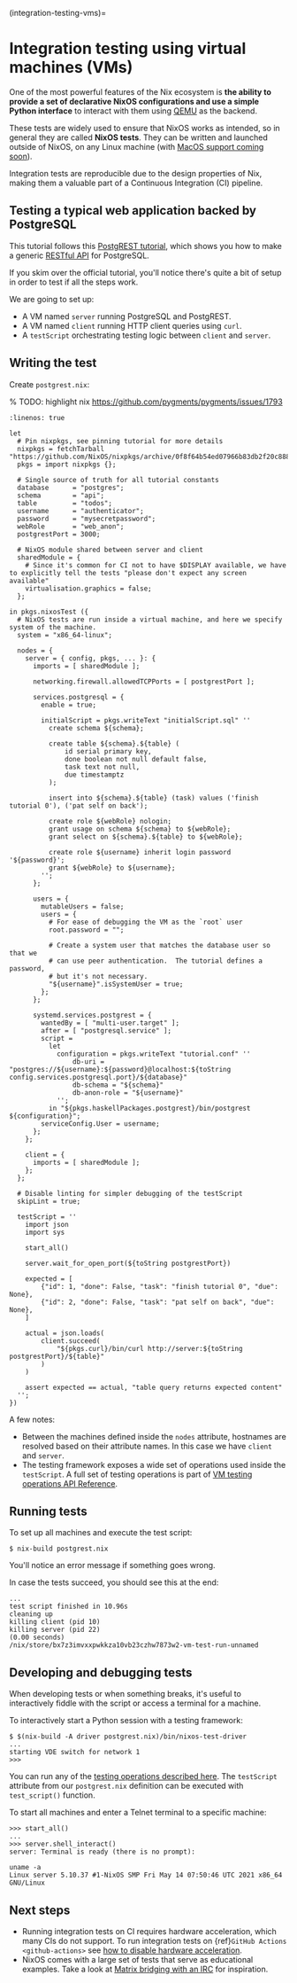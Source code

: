 (integration-testing-vms)=

# Integration testing using virtual machines (VMs)

One of the most powerful features of the Nix ecosystem is **the ability to provide a set of declarative NixOS configurations and use a simple Python interface** to interact with them using [QEMU](https://www.qemu.org/) as the backend.

These tests are widely used to ensure that NixOS works as intended, so in general they are called **NixOS tests**. They can be written and launched outside of NixOS, on any Linux machine (with [MacOS support coming soon](https://github.com/NixOS/nixpkgs/issues/108984)).

Integration tests are reproducible due to the design properties of Nix, making them a valuable part of a Continuous Integration (CI) pipeline.

## Testing a typical web application backed by PostgreSQL

This tutorial follows this [PostgREST tutorial](https://postgrest.org/en/stable/tutorials/tut0.html), which shows you how to make a generic [RESTful API](https://restfulapi.net/) for PostgreSQL.

If you skim over the official tutorial, you'll notice there's quite a bit of setup in order to test if all the steps work.

We are going to set up:

- A VM named `server` running PostgreSQL and PostgREST.
- A VM named `client` running HTTP client queries using `curl`.
- A `testScript` orchestrating testing logic between `client` and `server`.

## Writing the test

Create `postgrest.nix`:

% TODO: highlight nix https://github.com/pygments/pygments/issues/1793

```{code-block}
:linenos: true

let
  # Pin nixpkgs, see pinning tutorial for more details
  nixpkgs = fetchTarball "https://github.com/NixOS/nixpkgs/archive/0f8f64b54ed07966b83db2f20c888d5e035012ef.tar.gz";
  pkgs = import nixpkgs {};

  # Single source of truth for all tutorial constants
  database      = "postgres";
  schema        = "api";
  table         = "todos";
  username      = "authenticator";
  password      = "mysecretpassword";
  webRole       = "web_anon";
  postgrestPort = 3000;

  # NixOS module shared between server and client
  sharedModule = {
    # Since it's common for CI not to have $DISPLAY available, we have to explicitly tell the tests "please don't expect any screen available"
    virtualisation.graphics = false;
  };

in pkgs.nixosTest ({
  # NixOS tests are run inside a virtual machine, and here we specify system of the machine.
  system = "x86_64-linux";

  nodes = {
    server = { config, pkgs, ... }: {
      imports = [ sharedModule ];

      networking.firewall.allowedTCPPorts = [ postgrestPort ];

      services.postgresql = {
        enable = true;

        initialScript = pkgs.writeText "initialScript.sql" ''
          create schema ${schema};

          create table ${schema}.${table} (
              id serial primary key,
              done boolean not null default false,
              task text not null,
              due timestamptz
          );

          insert into ${schema}.${table} (task) values ('finish tutorial 0'), ('pat self on back');

          create role ${webRole} nologin;
          grant usage on schema ${schema} to ${webRole};
          grant select on ${schema}.${table} to ${webRole};

          create role ${username} inherit login password '${password}';
          grant ${webRole} to ${username};
        '';
      };

      users = {
        mutableUsers = false;
        users = {
          # For ease of debugging the VM as the `root` user
          root.password = "";

          # Create a system user that matches the database user so that we
          # can use peer authentication.  The tutorial defines a password,
          # but it's not necessary.
          "${username}".isSystemUser = true;
        };
      };

      systemd.services.postgrest = {
        wantedBy = [ "multi-user.target" ];
        after = [ "postgresql.service" ];
        script =
          let
            configuration = pkgs.writeText "tutorial.conf" ''
                db-uri = "postgres://${username}:${password}@localhost:${toString config.services.postgresql.port}/${database}"
                db-schema = "${schema}"
                db-anon-role = "${username}"
            '';
          in "${pkgs.haskellPackages.postgrest}/bin/postgrest ${configuration}";
        serviceConfig.User = username;
      };
    };

    client = {
      imports = [ sharedModule ];
    };
  };

  # Disable linting for simpler debugging of the testScript
  skipLint = true;

  testScript = ''
    import json
    import sys

    start_all()

    server.wait_for_open_port(${toString postgrestPort})

    expected = [
        {"id": 1, "done": False, "task": "finish tutorial 0", "due": None},
        {"id": 2, "done": False, "task": "pat self on back", "due": None},
    ]

    actual = json.loads(
        client.succeed(
            "${pkgs.curl}/bin/curl http://server:${toString postgrestPort}/${table}"
        )
    )

    assert expected == actual, "table query returns expected content"
  '';
})
```

A few notes:

- Between the machines defined inside the `nodes` attribute, hostnames are resolved based on their attribute names. In this case we have `client` and `server`.
- The testing framework exposes a wide set of operations used inside the `testScript`. A full set of testing operations is part of [VM testing operations API Reference](https://nixos.org/manual/nixos/stable/index.html#sec-nixos-tests).

## Running tests

To set up all machines and execute the test script:

```shell-session
$ nix-build postgrest.nix
```

You'll notice an error message if something goes wrong.

In case the tests succeed, you should see this at the end:

```shell-session
...
test script finished in 10.96s
cleaning up
killing client (pid 10)
killing server (pid 22)
(0.00 seconds)
/nix/store/bx7z3imvxxpwkkza10vb23czhw7873w2-vm-test-run-unnamed
```

## Developing and debugging tests

When developing tests or when something breaks, it's useful to interactively fiddle with the script or access a terminal for a machine.

To interactively start a Python session with a testing framework:

```shell-session
$ $(nix-build -A driver postgrest.nix)/bin/nixos-test-driver
...
starting VDE switch for network 1
>>>
```

You can run any of the [testing operations described here](https://nixos.org/manual/nixos/stable/index.html#sec-nixos-tests). The `testScript` attribute from our `postgrest.nix` definition can be executed with `test_script()` function.

To start all machines and enter a Telnet terminal to a specific machine:

```shell-session
>>> start_all()
...
>>> server.shell_interact()
server: Terminal is ready (there is no prompt):

uname -a
Linux server 5.10.37 #1-NixOS SMP Fri May 14 07:50:46 UTC 2021 x86_64 GNU/Linux
```

## Next steps

- Running integration tests on CI requires hardware acceleration, which many CIs do not support. To run integration tests on {ref}`GitHub Actions <github-actions>` see [how to disable hardware acceleration](https://github.com/cachix/install-nix-action#how-can-i-run-nixos-tests).
- NixOS comes with a large set of tests that serve as educational examples. Take a look at [Matrix bridging with an IRC](https://github.com/NixOS/nixpkgs/blob/master/nixos/tests/matrix-appservice-irc.nix) for inspiration.
